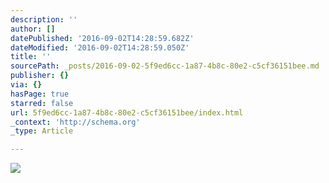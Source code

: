 ```yaml
---
description: ''
author: []
datePublished: '2016-09-02T14:28:59.682Z'
dateModified: '2016-09-02T14:28:59.050Z'
title: ''
sourcePath: _posts/2016-09-02-5f9ed6cc-1a87-4b8c-80e2-c5cf36151bee.md
publisher: {}
via: {}
hasPage: true
starred: false
url: 5f9ed6cc-1a87-4b8c-80e2-c5cf36151bee/index.html
_context: 'http://schema.org'
_type: Article

---
```

![](https://the-grid-user-content.s3-us-west-2.amazonaws.com/2b43a919-5c82-44bd-8829-817d0accd3a3.jpg)